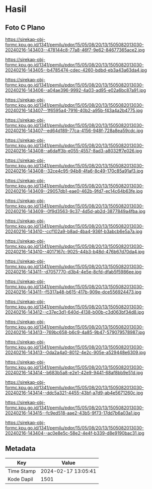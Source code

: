 # Hasil

## Foto C Plano

https://sirekap-obj-formc.kpu.go.id/1341/pemilu/pdpr/15/05/08/20/13/1505082013030-20240216-143403--478144c8-77a8-46f7-9e62-84677365ace2.jpg

https://sirekap-obj-formc.kpu.go.id/1341/pemilu/pdpr/15/05/08/20/13/1505082013030-20240216-143405--b4785474-cdec-4260-bdbd-eb3a43a63da4.jpg

https://sirekap-obj-formc.kpu.go.id/1341/pemilu/pdpr/15/05/08/20/13/1505082013030-20240216-143406--a04ae396-9992-4a03-ad95-e02a6bc87a91.jpg

https://sirekap-obj-formc.kpu.go.id/1341/pemilu/pdpr/15/05/08/20/13/1505082013030-20240216-143407--1f6595a4-7916-40b2-a95b-f43a4a2b4775.jpg

https://sirekap-obj-formc.kpu.go.id/1341/pemilu/pdpr/15/05/08/20/13/1505082013030-20240216-143407--ed64d189-77ca-4156-948f-728a8ea59cdc.jpg

https://sirekap-obj-formc.kpu.go.id/1341/pemilu/pdpr/15/05/08/20/13/1505082013030-20240216-143408--a6daff3b-e055-4557-8ad3-a8032ff7e026.jpg

https://sirekap-obj-formc.kpu.go.id/1341/pemilu/pdpr/15/05/08/20/13/1505082013030-20240216-143408--32ce4c95-94b8-4fa6-8c49-170c85a91af3.jpg

https://sirekap-obj-formc.kpu.go.id/1341/pemilu/pdpr/15/05/08/20/13/1505082013030-20240216-143409--29057db1-eae0-462b-9fd7-ec14c64b63fe.jpg

https://sirekap-obj-formc.kpu.go.id/1341/pemilu/pdpr/15/05/08/20/13/1505082013030-20240216-143409--0f9d3563-9c37-4d5d-ab2d-3877849a4fba.jpg

https://sirekap-obj-formc.kpu.go.id/1341/pemilu/pdpr/15/05/08/20/13/1505082013030-20240216-143410--ccf102a9-b8ad-4ba4-936f-b3abcb6e5a7a.jpg

https://sirekap-obj-formc.kpu.go.id/1341/pemilu/pdpr/15/05/08/20/13/1505082013030-20240216-143410--4017167c-9025-44b3-b48d-476b67d70da4.jpg

https://sirekap-obj-formc.kpu.go.id/1341/pemilu/pdpr/15/05/08/20/13/1505082013030-20240216-143411--d7057770-d3b4-4e5e-8cfd-dfab5f5986ee.jpg

https://sirekap-obj-formc.kpu.go.id/1341/pemilu/pdpr/15/05/08/20/13/1505082013030-20240216-143411--f5317a48-b615-417b-909e-dce556924473.jpg

https://sirekap-obj-formc.kpu.go.id/1341/pemilu/pdpr/15/05/08/20/13/1505082013030-20240216-143412--c37ec3d1-640d-4138-b00b-c3d063bf34d8.jpg

https://sirekap-obj-formc.kpu.go.id/1341/pemilu/pdpr/15/05/08/20/13/1505082013030-20240216-143413--769bc658-b6c9-4a85-9b47-579079578987.jpg

https://sirekap-obj-formc.kpu.go.id/1341/pemilu/pdpr/15/05/08/20/13/1505082013030-20240216-143413--0da2a4a0-8012-4e2c-905e-a529448e6309.jpg

https://sirekap-obj-formc.kpu.go.id/1341/pemilu/pdpr/15/05/08/20/13/1505082013030-20240216-143414--b683b5a8-e2e1-42e9-9441-68af8bb9e51d.jpg

https://sirekap-obj-formc.kpu.go.id/1341/pemilu/pdpr/15/05/08/20/13/1505082013030-20240216-143414--ddc5a321-4455-43bf-a7d9-ab4e5671260c.jpg

https://sirekap-obj-formc.kpu.go.id/1341/pemilu/pdpr/15/05/08/20/13/1505082013030-20240216-143415--fc9ed518-aae2-43b5-9f73-17dd7b6a03a1.jpg

https://sirekap-obj-formc.kpu.go.id/1341/pemilu/pdpr/15/05/08/20/13/1505082013030-20240216-143404--ac0e8e5c-58e2-4e4f-b339-d8e9190bac31.jpg


## Metadata

| Key        | Value               |
| ---------- | ------------------- |
| Time Stamp | 2024-02-17 13:05:41 |
| Kode Dapil | 1501                |



